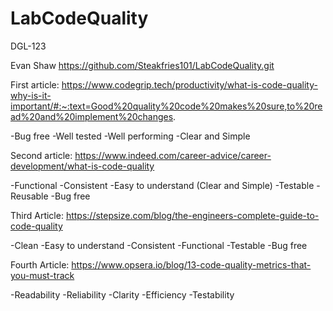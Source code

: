 # LabCodeQuality
DGL-123

Evan Shaw
https://github.com/Steakfries101/LabCodeQuality.git


First article:
https://www.codegrip.tech/productivity/what-is-code-quality-why-is-it-important/#:~:text=Good%20quality%20code%20makes%20sure,to%20read%20and%20implement%20changes.

-Bug free
-Well tested
-Well performing
-Clear and Simple

Second article:
https://www.indeed.com/career-advice/career-development/what-is-code-quality

-Functional
-Consistent
-Easy to understand (Clear and Simple)
-Testable
-Reusable
-Bug free

Third Article: https://stepsize.com/blog/the-engineers-complete-guide-to-code-quality

-Clean
-Easy to understand
-Consistent
-Functional
-Testable
-Bug free

Fourth Article: https://www.opsera.io/blog/13-code-quality-metrics-that-you-must-track

-Readability
-Reliability
-Clarity
-Efficiency
-Testability






